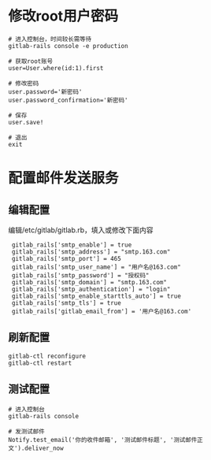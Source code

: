 # 修改root用户密码

```shell
# 进入控制台，时间较长需等待
gitlab-rails console -e production

# 获取root账号
user=User.where(id:1).first

# 修改密码
user.password='新密码'
user.password_confirmation='新密码'

# 保存
user.save!

# 退出
exit
```

# 配置邮件发送服务

## 编辑配置

编辑/etc/gitlab/gitlab.rb，填入或修改下面内容

```shell
 gitlab_rails['smtp_enable'] = true
 gitlab_rails['smtp_address'] = "smtp.163.com"
 gitlab_rails['smtp_port'] = 465
 gitlab_rails['smtp_user_name'] = "用户名@163.com"
 gitlab_rails['smtp_password'] = "授权码"
 gitlab_rails['smtp_domain'] = "smtp.163.com"
 gitlab_rails['smtp_authentication'] = "login"
 gitlab_rails['smtp_enable_starttls_auto'] = true
 gitlab_rails['smtp_tls'] = true
 gitlab_rails['gitlab_email_from'] = '用户名@163.com'

```

## 刷新配置

```shell
gitlab-ctl reconfigure
gitlab-ctl restart
```

## 测试配置

```shell
# 进入控制台
gitlab-rails console

# 发测试邮件
Notify.test_email('你的收件邮箱', '测试邮件标题', '测试邮件正文').deliver_now
```
